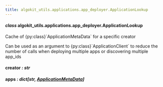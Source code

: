 ```yaml
---
title: algokit_utils.applications.app_deployer.ApplicationLookup
---
```

#### *class* algokit_utils.applications.app_deployer.ApplicationLookup

Cache of {py:class}\`ApplicationMetaData\` for a specific creator

Can be used as an argument to {py:class}\`ApplicationClient\` to reduce the number of calls when deploying multiple
apps or discovering multiple app_ids

#### creator *: str*

#### apps *: dict[str, [ApplicationMetaData](#algokit_utils.applications.app_deployer.ApplicationMetaData)]*